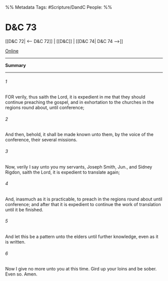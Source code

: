 %% Metadata
Tags: #Scripture/DandC
People: 
%%
# D&C 73
[[D&C 72| <-- D&C 72]] | [[D&C]] | [[D&C 74| D&C 74 -->]]

[Online](https://churchofjesuschrist.org/study/scriptures/dc-testament/dc/73?lang=eng)

---
__Summary__



---
###### 1
FOR verily, thus saith the Lord, it is expedient in me that they should continue preaching the gospel, and in exhortation to the churches in the regions round about, until conference;
###### 2
And then, behold, it shall be made known unto them, by the voice of the conference, their several missions.
###### 3
Now, verily I say unto you my servants, Joseph Smith, Jun., and Sidney Rigdon, saith the Lord, it is expedient to translate again;
###### 4
And, inasmuch as it is practicable, to preach in the regions round about until conference; and after that it is expedient to continue the work of translation until it be finished.
###### 5
And let this be a pattern unto the elders until further knowledge, even as it is written.
###### 6
Now I give no more unto you at this time. Gird up your loins and be sober. Even so. Amen.





